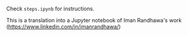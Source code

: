 Check `steps.ipynb` for instructions.

This is a translation into a Jupyter notebook of Iman Randhawa's work (https://www.linkedin.com/in/imanrandhawa/)
